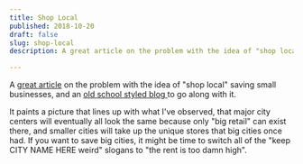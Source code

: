 ```yaml
---
title: Shop Local
published: 2018-10-20
draft: false
slug: shop-local
description: A great article on the problem with the idea of "shop local" saving small businesses, and an [old school styled blog ](https://vanishingnewyork.blogspot.com/)to go along with it.

---
```


A [great article](https://www.vox.com/the-goods/2018/10/16/17980424/shop-local-jeremiah-moss 'the problem with shop local') on the problem with the idea of "shop local" saving small businesses, and an [old school styled blog ](https://vanishingnewyork.blogspot.com/)to go along with it.

It paints a picture that lines up with what I've observed, that major city centers will eventually all look the same because only "big retail" can exist there, and smaller cities will take up the unique stores that big cities once had. If you want to save big cities, it might be time to switch all of the "keep CITY NAME HERE weird" slogans to "the rent is too damn high".
